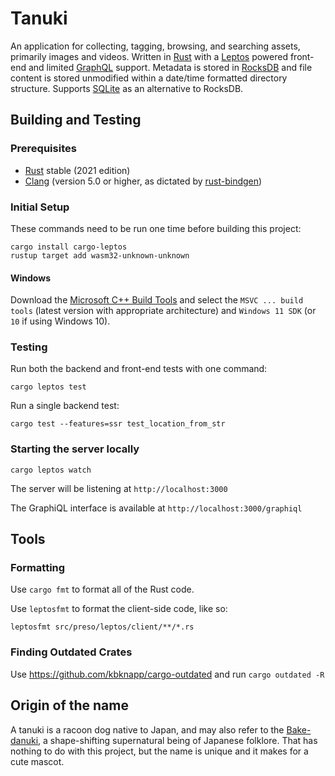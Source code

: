 # Tanuki

An application for collecting, tagging, browsing, and searching assets, primarily images and videos. Written in [Rust](https://www.rust-lang.org) with a [Leptos](https://leptos.dev) powered front-end and limited [GraphQL](https://graphql.org) support. Metadata is stored in [RocksDB](https://rocksdb.org) and file content is stored unmodified within a date/time formatted directory structure. Supports [SQLite](https://sqlite.org) as an alternative to RocksDB.

## Building and Testing

### Prerequisites

* [Rust](https://www.rust-lang.org) stable (2021 edition)
* [Clang](https://clang.llvm.org) (version 5.0 or higher, as dictated by [rust-bindgen](https://github.com/rust-lang/rust-bindgen))

### Initial Setup

These commands need to be run one time before building this project:

```shell
cargo install cargo-leptos
rustup target add wasm32-unknown-unknown
```

#### Windows

Download the [Microsoft C++ Build Tools](https://visualstudio.microsoft.com/visual-cpp-build-tools/) and select the `MSVC ... build tools` (latest version with appropriate architecture) and `Windows 11 SDK` (or `10` if using Windows 10).

### Testing

Run both the backend and front-end tests with one command:

```shell
cargo leptos test
```

Run a single backend test:

```shell
cargo test --features=ssr test_location_from_str
```

### Starting the server locally

```shell
cargo leptos watch
```

The server will be listening at `http://localhost:3000`

The GraphiQL interface is available at `http://localhost:3000/graphiql`

## Tools

### Formatting

Use `cargo fmt` to format all of the Rust code.

Use `leptosfmt` to format the client-side code, like so:

```shell
leptosfmt src/preso/leptos/client/**/*.rs
```

### Finding Outdated Crates

Use https://github.com/kbknapp/cargo-outdated and run `cargo outdated -R`

## Origin of the name

A tanuki is a racoon dog native to Japan, and may also refer to the [Bake-danuki](https://en.wikipedia.org/wiki/Bake-danuki), a shape-shifting supernatural being of Japanese folklore. That has nothing to do with this project, but the name is unique and it makes for a cute mascot.
